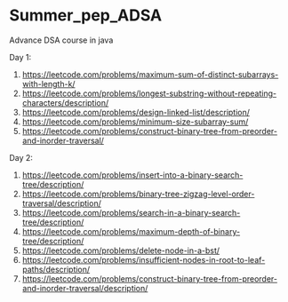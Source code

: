 # Summer_pep_ADSA
Advance DSA course in java

Day 1: 
1. https://leetcode.com/problems/maximum-sum-of-distinct-subarrays-with-length-k/
2. https://leetcode.com/problems/longest-substring-without-repeating-characters/description/
3. https://leetcode.com/problems/design-linked-list/description/
4. https://leetcode.com/problems/minimum-size-subarray-sum/
5. https://leetcode.com/problems/construct-binary-tree-from-preorder-and-inorder-traversal/

Day 2:
1. https://leetcode.com/problems/insert-into-a-binary-search-tree/description/
2. https://leetcode.com/problems/binary-tree-zigzag-level-order-traversal/description/
3. https://leetcode.com/problems/search-in-a-binary-search-tree/description/
4. https://leetcode.com/problems/maximum-depth-of-binary-tree/description/
5. https://leetcode.com/problems/delete-node-in-a-bst/
6. https://leetcode.com/problems/insufficient-nodes-in-root-to-leaf-paths/description/
7. https://leetcode.com/problems/construct-binary-tree-from-preorder-and-inorder-traversal/description/
